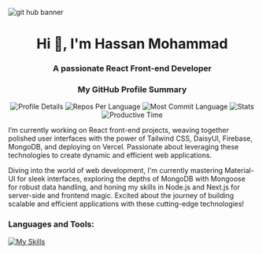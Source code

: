 ![git hub banner](https://github.com/devalienbrain/devalienbrain/assets/136051509/093ab322-c5e8-4ae2-b614-8ba294d11d57)
<h1 align="center">Hi 👋, I'm Hassan Mohammad</h1>
<h3 align="center">A passionate React Front-end Developer</h3>

<h3 align="center">My GitHub Profile Summary</h3>

<div align="center">
  <img src="http://github-profile-summary-cards.vercel.app/api/cards/profile-details?username=devalienbrain&theme=monokai" alt="Profile Details">
  <img src="http://github-profile-summary-cards.vercel.app/api/cards/repos-per-language?username=devalienbrain&theme=monokai" alt="Repos Per Language">
  <img src="http://github-profile-summary-cards.vercel.app/api/cards/most-commit-language?username=devalienbrain&theme=monokai" alt="Most Commit Language">
  <img src="http://github-profile-summary-cards.vercel.app/api/cards/stats?username=devalienbrain&theme=monokai" alt="Stats">
  <img src="http://github-profile-summary-cards.vercel.app/api/cards/productive-time?username=devalienbrain&theme=monokai&utcOffset=8" alt="Productive Time">
</div>

<p align="left">

  I’m currently working on React front-end projects, weaving together polished user interfaces with the power of Tailwind CSS, DaisyUI, Firebase, MongoDB, and deploying on Vercel. Passionate about leveraging these technologies to create dynamic and efficient web applications. 

  Diving into the world of web development, I'm currently mastering Material-UI for sleek interfaces, exploring the depths of MongoDB with Mongoose for robust data handling, and honing my skills in Node.js and Next.js for server-side and frontend magic. Excited about the journey of building scalable and efficient applications with these cutting-edge technologies!
</p>
  
<h3 align="left">Languages and Tools:</h3>

<p align="left"> 


[![My Skills](https://skillicons.dev/icons?i=html,css,tailwind,js,react,firebase,express,nodejs,mongodb,nextjs,c,cpp,java,figma,git,github,vscode,vercel&theme=light)](https://skillicons.dev)
  
</p>
